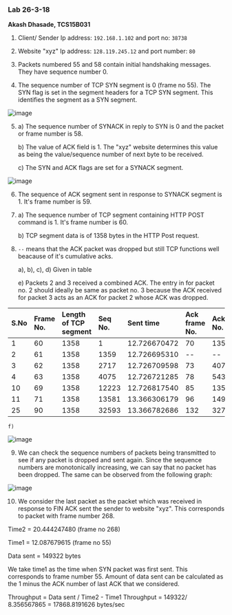 ### Lab 26-3-18
**Akash Dhasade, TCS15B031**

1. Client/ Sender Ip address: `192.168.1.102` and port no: `38738`

2. Website "xyz" Ip address: `128.119.245.12` and port number: `80`

3. Packets numbered 55 and 58 contain initial handshaking messages. They have sequence number 0.

4. The sequence number of TCP SYN segment is 0 (frame no 55). The SYN flag is set in the segment headers for a TCP SYN segment. This identifies the segment as a SYN segment.

  ![image](https://user-images.githubusercontent.com/24961068/37906416-9f3eb834-311f-11e8-9996-ffc60951d94f.png)

5. a) The sequence number of SYNACK in reply to SYN is 0 and the packet or frame number is 58.

    b) The value of ACK field is 1. The "xyz" website determines this value as being the value/sequence number of next byte to be received.

    c) The SYN and ACK flags are set for a SYNACK segment.

  ![image](https://user-images.githubusercontent.com/24961068/37906468-dae8ec7e-311f-11e8-89ac-f29fad0eb5cb.png)

6. The sequence of ACK segment sent in response to SYNACK segment is 1. It's frame number is 59.

7. a) The sequence number of TCP segment containing HTTP POST command is 1. It's frame number is 60.

   b) TCP segment data is of 1358 bytes in the HTTP Post request.

8.  `--` means that the ACK packet was dropped but still TCP functions well beacause of it's cumulative acks.
  
    a), b), c), d) Given in table
   
     e) Packets 2 and 3 received a combined ACK. The entry in for packet no. 2 should ideally be same as packet no. 3 because the ACK received for packet 3 acts as an ACK for packet 2 whose ACK was dropped.
  
  | S.No     | Frame No.|Length of TCP segment| Seq No.| Sent time| Ack frame No. | Ack No. | Ack received time| RTT (seconds)|
  | :------------- | :------------- |:------------- |:------------- | :------------- |:------------- | :------------- |:------------- | :------------- |
  | 1       | 60 | 1358 | 1 | 12.726670472| 70| 1359| 13.366188730| 0.639518258|
  | 2      | 61 | 1358 | 1359 | 12.726695310| --|-- |-- | --|
  | 3      | 62 | 1358 |2717 | 12.726709598| 73|4075 |13.366190257 | 0.639480659|
  | 4      | 63 | 1358 |4075 | 12.726721285| 78|5433 |13.366191089 | 0.639469804|
  | 10      | 69 | 1358 |12223 | 12.726817540| 85|13581 |13.366570639 | 0.639753099|
  | 11      | 71 | 1358 |13581 | 13.366306179| 96|14939 |14.005899504 | 0.639593325|
  | 25      | 90 | 1358 |32593 | 13.366782686| 132|32769 |14.006303689 | 0.639521003|

    f)
  
  ![image](https://user-images.githubusercontent.com/24961068/37906474-dffd543e-311f-11e8-9496-8440ab761587.png)

9) We can check the sequence numbers of packets being transmitted to see if any packet is dropped and sent again. Since the sequence numbers are monotonically increasing, we can say that no packet has been dropped. The same can be observed from the following graph:
  
  ![image](https://user-images.githubusercontent.com/24961068/37906480-e3f4662c-311f-11e8-8adc-18b459869cc9.png)

10) We consider the last packet as the packet which was received in response to FIN ACK sent the sender to website "xyz". This corresponds to packet with frame number 268.

Time2 = 20.444247480 (frame no 268)

Time1 = 12.087679615 (frame no 55)

Data sent = 149322 bytes

We take time1 as the time when SYN packet was first sent. This corresponds to frame number 55. Amount of data sent can be calculated as the 1 minus the ACK number of last ACK that we considered.

Throughput = Data sent / Time2 - Time1
Throughput =  149322/ 8.356567865 = 17868.8191626 bytes/sec

